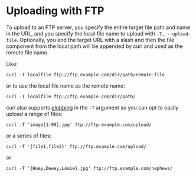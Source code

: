# Uploading with FTP

To upload to an FTP server, you specify the entire target file path and name
in the URL, and you specify the local file name to upload with `-T,
--upload-file`. Optionally, you end the target URL with a slash and then the
file component from the local path will be appended by curl and used as the
remote file name.

Like:

    curl -T localfile ftp://ftp.example.com/dir/path/remote-file

or to use the local file name as the remote name:

    curl -T localfile ftp://ftp.example.com/dir/path/

curl also supports [globbing](../cmdline/globbing.md) in the `-T` argument so
you can opt to easily upload a range of files:

    curl -T 'image[1-99].jpg' ftp://ftp.example.com/upload/

or a series of files:

    curl -T '{file1,file2}' ftp://ftp.example.com/upload/

or

    curl -T '{Huey,Dewey,Louie}.jpg' ftp://ftp.example.com/nephews/
